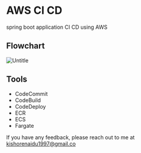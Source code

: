 # AWS CI CD
spring boot application CI CD using AWS

## Flowchart

![Untitle](https://user-images.githubusercontent.com/92622331/182382508-106310e6-e403-4245-bc46-902b0add6e65.png)

## Tools

- CodeCommit
- CodeBuild
- CodeDeploy
- ECR
- ECS
- Fargate

If you have any feedback, please reach out to me at kishorenaidu1997@gmail.co
